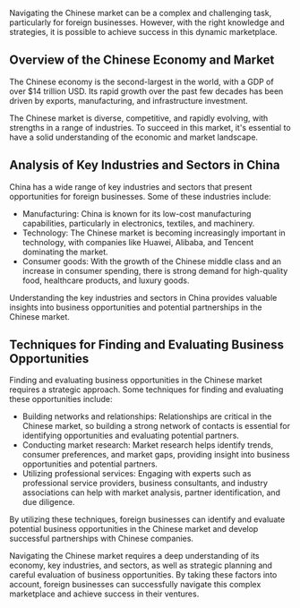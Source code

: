
Navigating the Chinese market can be a complex and challenging task, particularly for foreign businesses. However, with the right knowledge and strategies, it is possible to achieve success in this dynamic marketplace.

Overview of the Chinese Economy and Market
------------------------------------------

The Chinese economy is the second-largest in the world, with a GDP of over $14 trillion USD. Its rapid growth over the past few decades has been driven by exports, manufacturing, and infrastructure investment.

The Chinese market is diverse, competitive, and rapidly evolving, with strengths in a range of industries. To succeed in this market, it's essential to have a solid understanding of the economic and market landscape.

Analysis of Key Industries and Sectors in China
-----------------------------------------------

China has a wide range of key industries and sectors that present opportunities for foreign businesses. Some of these industries include:

* Manufacturing: China is known for its low-cost manufacturing capabilities, particularly in electronics, textiles, and machinery.
* Technology: The Chinese market is becoming increasingly important in technology, with companies like Huawei, Alibaba, and Tencent dominating the market.
* Consumer goods: With the growth of the Chinese middle class and an increase in consumer spending, there is strong demand for high-quality food, healthcare products, and luxury goods.

Understanding the key industries and sectors in China provides valuable insights into business opportunities and potential partnerships in the Chinese market.

Techniques for Finding and Evaluating Business Opportunities
------------------------------------------------------------

Finding and evaluating business opportunities in the Chinese market requires a strategic approach. Some techniques for finding and evaluating these opportunities include:

* Building networks and relationships: Relationships are critical in the Chinese market, so building a strong network of contacts is essential for identifying opportunities and evaluating potential partners.
* Conducting market research: Market research helps identify trends, consumer preferences, and market gaps, providing insight into business opportunities and potential partners.
* Utilizing professional services: Engaging with experts such as professional service providers, business consultants, and industry associations can help with market analysis, partner identification, and due diligence.

By utilizing these techniques, foreign businesses can identify and evaluate potential business opportunities in the Chinese market and develop successful partnerships with Chinese companies.

Navigating the Chinese market requires a deep understanding of its economy, key industries, and sectors, as well as strategic planning and careful evaluation of business opportunities. By taking these factors into account, foreign businesses can successfully navigate this complex marketplace and achieve success in their ventures.
